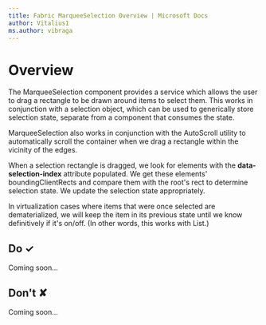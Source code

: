 ```yaml
---
title: Fabric MarqueeSelection Overview | Microsoft Docs
author: Vitalius1
ms.author: vibraga
---
```


# Overview
The MarqueeSelection component provides a service which allows the user to drag a rectangle to be drawn around
items to select them. This works in conjunction with a selection object, which can be used to generically store selection state, separate from a component that consumes the state.

MarqueeSelection also works in conjunction with the AutoScroll utility to automatically scroll the container when we drag a rectangle within the vicinity of the edges.

When a selection rectangle is dragged, we look for elements with the **data-selection-index** attribute populated. We get these elements' boundingClientRects and compare them with the root's rect to determine selection state. We update the selection state appropriately.

In virtualization cases where items that were once selected are dematerialized, we will keep the item in its
previous state until we know definitively if it's on/off. (In other words, this works with List.)



## Do &#10003;
Coming soon...

## Don't &#10008;
Coming soon...